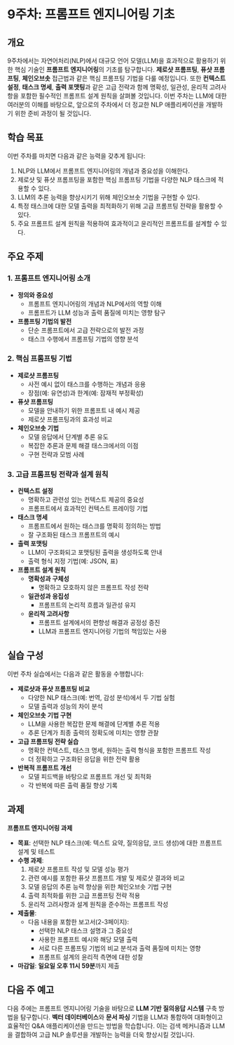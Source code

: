 # 9주차: 프롬프트 엔지니어링 기초

## 개요

9주차에서는 자연어처리(NLP)에서 대규모 언어 모델(LLM)을 효과적으로 활용하기 위한 핵심 기술인 **프롬프트 엔지니어링**의 기초를 탐구합니다. **제로샷 프롬프팅**, **퓨샷 프롬프팅**, **체인오브솟** 접근법과 같은 핵심 프롬프팅 기법을 다룰 예정입니다. 또한 **컨텍스트 설정**, **태스크 명세**, **출력 포맷팅**과 같은 고급 전략과 함께 명확성, 일관성, 윤리적 고려사항을 포함한 필수적인 프롬프트 설계 원칙을 살펴볼 것입니다. 이번 주차는 LLM에 대한 여러분의 이해를 바탕으로, 앞으로의 주차에서 더 정교한 NLP 애플리케이션을 개발하기 위한 준비 과정이 될 것입니다.

## 학습 목표

이번 주차를 마치면 다음과 같은 능력을 갖추게 됩니다:

1. NLP와 LLM에서 프롬프트 엔지니어링의 개념과 중요성을 이해한다.
2. 제로샷 및 퓨샷 프롬프팅을 포함한 핵심 프롬프팅 기법을 다양한 NLP 태스크에 적용할 수 있다.
3. LLM의 추론 능력을 향상시키기 위해 체인오브솟 기법을 구현할 수 있다.
4. 특정 태스크에 대한 모델 출력을 최적화하기 위해 고급 프롬프팅 전략을 활용할 수 있다.
5. 주요 프롬프트 설계 원칙을 적용하여 효과적이고 윤리적인 프롬프트를 설계할 수 있다.

## 주요 주제

### 1. 프롬프트 엔지니어링 소개

- **정의와 중요성**
  - 프롬프트 엔지니어링의 개념과 NLP에서의 역할 이해
  - 프롬프트가 LLM 성능과 출력 품질에 미치는 영향 탐구
- **프롬프팅 기법의 발전**
  - 단순 프롬프트에서 고급 전략으로의 발전 과정
  - 태스크 수행에서 프롬프팅 기법의 영향 분석

### 2. 핵심 프롬프팅 기법

- **제로샷 프롬프팅**
  - 사전 예시 없이 태스크를 수행하는 개념과 응용
  - 장점(예: 유연성)과 한계(예: 잠재적 부정확성)
- **퓨샷 프롬프팅**
  - 모델을 안내하기 위한 프롬프트 내 예시 제공
  - 제로샷 프롬프팅과의 효과성 비교
- **체인오브솟 기법**
  - 모델 응답에서 단계별 추론 유도
  - 복잡한 추론과 문제 해결 태스크에서의 이점
  - 구현 전략과 모범 사례

### 3. 고급 프롬프팅 전략과 설계 원칙

- **컨텍스트 설정**
  - 명확하고 관련성 있는 컨텍스트 제공의 중요성
  - 프롬프트에서 효과적인 컨텍스트 프레이밍 기법
- **태스크 명세**
  - 프롬프트에서 원하는 태스크를 명확히 정의하는 방법
  - 잘 구조화된 태스크 프롬프트의 예시
- **출력 포맷팅**
  - LLM이 구조화되고 포맷팅된 출력을 생성하도록 안내
  - 출력 형식 지정 기법(예: JSON, 표)
- **프롬프트 설계 원칙**
  - **명확성과 구체성**
    - 명확하고 모호하지 않은 프롬프트 작성 전략
  - **일관성과 응집성**
    - 프롬프트의 논리적 흐름과 일관성 유지
  - **윤리적 고려사항**
    - 프롬프트 설계에서의 편향성 해결과 공정성 증진
    - LLM과 프롬프트 엔지니어링 기법의 책임있는 사용

## 실습 구성

이번 주차 실습에서는 다음과 같은 활동을 수행합니다:

- **제로샷과 퓨샷 프롬프팅 비교**
  - 다양한 NLP 태스크(예: 번역, 감성 분석)에서 두 기법 실험
  - 모델 출력과 성능의 차이 분석
- **체인오브솟 기법 구현**
  - LLM을 사용한 복잡한 문제 해결에 단계별 추론 적용
  - 추론 단계가 최종 출력의 정확도에 미치는 영향 관찰
- **고급 프롬프팅 전략 실습**
  - 명확한 컨텍스트, 태스크 명세, 원하는 출력 형식을 포함한 프롬프트 작성
  - 더 정확하고 구조화된 응답을 위한 전략 활용
- **반복적 프롬프트 개선**
  - 모델 피드백을 바탕으로 프롬프트 개선 및 최적화
  - 각 반복에 따른 출력 품질 향상 기록

## 과제

**프롬프트 엔지니어링 과제**

- **목표**: 선택한 NLP 태스크(예: 텍스트 요약, 질의응답, 코드 생성)에 대한 프롬프트 설계 및 테스트
- **수행 과제**:
  1. 제로샷 프롬프트 작성 및 모델 성능 평가
  2. 관련 예시를 포함한 퓨샷 프롬프트 개발 및 제로샷 결과와 비교
  3. 모델 응답의 추론 능력 향상을 위한 체인오브솟 기법 구현
  4. 출력 최적화를 위한 고급 프롬프팅 전략 적용
  5. 윤리적 고려사항과 설계 원칙을 준수하는 프롬프트 작성
- **제출물**:
  - 다음 내용을 포함한 보고서(2-3페이지):
    - 선택한 NLP 태스크 설명과 그 중요성
    - 사용한 프롬프트 예시와 해당 모델 출력
    - 서로 다른 프롬프팅 기법의 비교 분석과 출력 품질에 미치는 영향
    - 프롬프트 설계의 윤리적 측면에 대한 성찰
- **마감일**: **일요일 오후 11시 59분**까지 제출

## 다음 주 예고

다음 주에는 프롬프트 엔지니어링 기술을 바탕으로 **LLM 기반 질의응답 시스템** 구축 방법을 탐구합니다. **벡터 데이터베이스**와 **문서 파싱** 기법을 LLM과 통합하여 대화형이고 효율적인 Q&A 애플리케이션을 만드는 방법을 학습합니다. 이는 검색 메커니즘과 LLM을 결합하여 고급 NLP 솔루션을 개발하는 능력을 더욱 향상시킬 것입니다.

```{tableofcontents}

```
